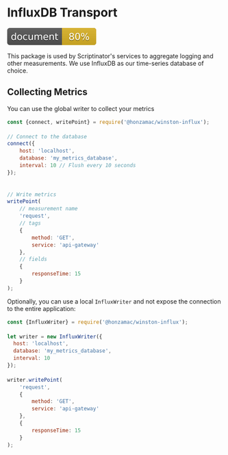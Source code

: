 # InfluxDB Transport
[![Documentation](./docs/badge.svg)](https://scriptinatorio.github.io/winston-influx/) 

This package is used by Scriptinator's services to aggregate logging and other measurements. We use InfluxDB as our
time-series database of choice.

## Collecting Metrics

You can use the global writer to collect your metrics
```javascript
const {connect, writePoint} = require('@honzamac/winston-influx');

// Connect to the database
connect({ 
    host: 'localhost',
    database: 'my_metrics_database',
    interval: 10 // Flush every 10 seconds
});


// Write metrics
writePoint(
    // measurement name
    'request',
    // tags
    {
        method: 'GET',
        service: 'api-gateway'
    },
    // fields
    {
        responseTime: 15
    }
);

```

Optionally, you can use a local `InfluxWriter` and not expose the connection to the entire application:

```javascript
const {InfluxWriter} = require('@honzamac/winston-influx');

let writer = new InfluxWriter({ 
  host: 'localhost',
  database: 'my_metrics_database',
  interval: 10
});

writer.writePoint(
    'request',
    {
        method: 'GET',
        service: 'api-gateway'
    },
    {
        responseTime: 15
    }   
);
```

